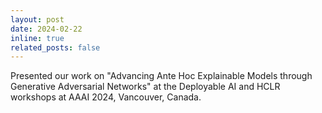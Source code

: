 ```yaml
---
layout: post
date: 2024-02-22 
inline: true
related_posts: false
---
```


Presented our work on "Advancing Ante Hoc Explainable Models through Generative Adversarial Networks" at the Deployable AI and HCLR workshops at AAAI 2024, Vancouver, Canada.
